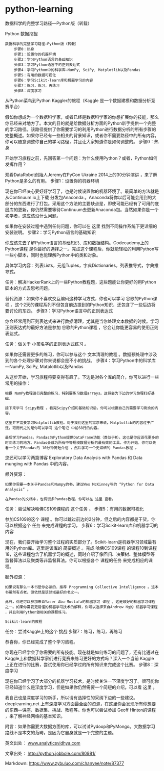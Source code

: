 # python-learning
数据科学的完整学习路径—Python版（转载）

Python 数据挖掘

    数据科学的完整学习路径—Python版（转载）
        步骤0：热身
        步骤1：设置你的机器环境
        步骤2：学习Python语言的基础知识
        步骤3：学习Python语言中的正则表达式
        步骤4：学习Python中的科学库—NumPy, SciPy, Matplotlib以及Pandas
        步骤5：有用的数据可视化
        步骤6：学习Scikit-learn库和机器学习的内容
        步骤7：练习，练习，再练习
        步骤8：深度学习

从Python菜鸟到Python Kaggler的旅程（Kaggle 是一个数据建模和数据分析竞赛平台）

假如你想成为一个数据科学家，或者已经是数据科学家的你想扩展你的技能，那么你已经来对地方了。本文的目的就是给数据分析方面的Python新手提供一个完整的学习路径。该路径提供了你需要学习的利用Python进行数据分析的所有步骤的完整概述。如果你已经有一些相关的背景知识，或者你不需要路径中的所有内容，你可以随意调整你自己的学习路径，并且让大家知道你是如何调整的。
步骤0：热身

开始学习旅程之前，先回答第一个问题：为什么使用Python？或者，Python如何发挥作用？

观看DataRobot创始人Jeremy在PyCon Ukraine 2014上的30分钟演讲 ，来了解Python是多么的有用。
步骤1：设置你的机器环境

现在你已经决心要好好学习了，也是时候设置你的机器环境了。最简单的方法就是从Continuum.io上下载 分发包Anaconda 。Anaconda将你以后可能会用到的大部分的东西进行了打包。采用这个方法的主要缺点是，即使可能已经有了可用的底层库的更新，你仍然需要等待Continuum去更新Anaconda包。当然如果你是一个初学者，这应该没什么问题。

如果你在安装过程中遇到任何问题，你可以在 这里 找到不同操作系统下更详细的安装说明。
步骤2：学习Python语言的基础知识

你应该先去了解Python语言的基础知识、库和数据结构。Codecademy上的 Python课程 是你最好的选择之一。完成这个课程后，你就能轻松的利用Python写一些小脚本，同时也能理解Python中的类和对象。

具体学习内容：列表Lists，元组Tuples，字典Dictionaries，列表推导式，字典推导式。

任务：解决HackerRank上的一些Python教程题，这些题能让你更好的用Python脚本的方式去思考问题。

替代资源：如果你不喜欢交互编码这种学习方式，你也可以学习 谷歌的Python课程 。这个2天的课程系列不但包含前边提到的Python知识，还包含了一些后边将要讨论的东西。
步骤3：学习Python语言中的正则表达式

你会经常用到正则表达式来进行数据清理，尤其是当你处理文本数据的时候。学习正则表达式的最好方法是参加 谷歌的Python课程 ，它会让你能更容易的使用正则表达式。

任务：做关于 小孩名字的正则表达式练习 。

如果你还需要更多的练习，你可以参与这个 文本清理的教程 。数据预处理中涉及到的各个处理步骤对你来说都会是不小的挑战。
步骤4：学习Python中的科学库—NumPy, SciPy, Matplotlib以及Pandas

从这步开始，学习旅程将要变得有趣了。下边是对各个库的简介，你可以进行一些常用的操作：

    根据 NumPy教程进行完整的练习，特别要练习数组arrays。这将会为下边的学习旅程打好基础。

    接下来学习 Scipy教程 。看完Scipy介绍和基础知识后，你可以根据自己的需要学习剩余的内容。

    这里并不需要学习Matplotlib教程。对于我们这里的需求来说，Matplotlib的内容过于广泛。取而代之的是你可以学习 这个笔记 中前68行的内容。

    最后学习Pandas。Pandas为Python提供DataFrame功能（类似于R）。这也是你应该花更多的时间练习的地方。Pandas会成为所有中等规模数据分析的最有效的工具。作为开始，你可以先看一个关于Pandas的 10分钟简短介绍 ，然后学习一个更详细的 Pandas教程 。

您还可以学习两篇博客 Exploratory Data Analysis with Pandas 和 Data munging with Pandas 中的内容。

额外资源：

    如果你需要一本关于Pandas和Numpy的书，建议Wes McKinney写的 “Python for Data Analysis” 。

    在Pandas的文档中，也有很多Pandas教程，你可以在 这里 查看。

任务：尝试解决哈佛CS109课程的 这个任务 。
步骤5：有用的数据可视化

参加CS109的这个 课程 。你可以跳过前边的2分钟，但之后的内容都是干货。你可以根据这个 任务 来完成课程的学习。
步骤6：学习Scikit-learn库和机器学习的内容

现在，我们要开始学习整个过程的实质部分了。Scikit-learn是机器学习领域最有用的Python库。这里是该库的 简要概述 。完成 哈佛CS109课程 的课程10到课程18，这些课程包含了机器学习的概述，同时介绍了像回归、决策树、整体模型等监督算法以及聚类等非监督算法。你可以根据各个 课程的任务 来完成相应的课程。

额外资源：

    如果说有那么一本书是你必读的，推荐 Programming Collective Intelligence 。这本书虽然有点老，但依然是该领域最好的书之一。

    此外，你还可以参加来自Yaser Abu-Mostafa的机器学习 课程 ，这是最好的机器学习课程之一。如果你需要更易懂的机器学习技术的解释，你可以选择来自Andrew Ng的 机器学习课程 ，并且利用Python做相关的课程练习。

    Scikit-learn的教程

任务：尝试Kaggle上的这个 挑战
步骤7：练习，练习，再练习

恭喜你，你已经完成了整个学习旅程。

你现在已经学会了你需要的所有技能。现在就是如何练习的问题了，还有比通过在Kaggle上和数据科学家们进行竞赛来练习更好的方式吗？深入一个当前 Kaggle 上正在进行的比赛，尝试使用你已经学过的所有知识来完成这个比赛。
步骤8：深度学习

现在你已经学习了大部分的机器学习技术，是时候关注一下深度学习了。很可能你已经知道什么是深度学习，但是如果你仍然需要一个简短的介绍，可以看 这里 。

我自己也是深度学习的新手，所以请有选择性的采纳下边的一些建议。 deeplearning.net 上有深度学习方面最全面的资源，在这里你会发现所有你想要的东西—讲座、数据集、挑战、教程等。你也可以尝试参加 Geoff Hinton的课程 ，来了解神经网络的基本知识。

附言：如果你需要大数据方面的库，可以试试Pydoop和PyMongo。大数据学习路线不是本文的范畴，是因为它自身就是一个完整的主题。

英文出处： www.analyticsvidhya.com

文章出处： http://python.jobbole.com/80981/

Markdown: https://www.zybuluo.com/chanvee/note/87377
